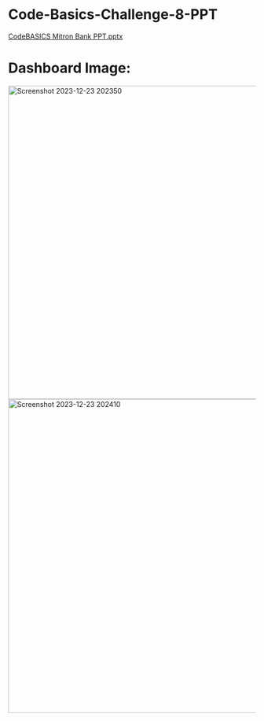 # Code-Basics-Challenge-8-PPT
[CodeBASICS Mitron Bank PPT.pptx](https://github.com/rahulbytes/Code-Basics-Challenge-8-PPT/files/13778239/CodeBASICS.Mitron.Bank.PPT.pptx)
# Dashboard Image:
<img width="637" alt="Screenshot 2023-12-23 202350" src="https://github.com/rahulbytes/Code-Basics-Challenge-8-PPT/assets/142666454/3f24e8c1-ebf4-45ef-a546-a1636fa1f420">
<img width="638" alt="Screenshot 2023-12-23 202410" src="https://github.com/rahulbytes/Code-Basics-Challenge-8-PPT/assets/142666454/1d4e3b9e-4a79-4615-b8f9-b6289e2c26d0">
